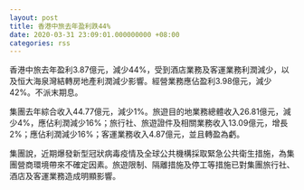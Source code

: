 ```yaml
---
layout: post
title: 香港中旅去年盈利跌44%
date: 2020-03-31 23:09:01.000000000 +08:00
categories: rss
---
```


香港中旅去年盈利3.87億元，減少44%，受到酒店業務及客運業務利潤減少，以及恒大海泉灣結轉房地產利潤減少影響。經營業務應佔盈利3.98億元，減少42%。不派末期息。

集團去年綜合收入44.77億元，減少1%。旅遊目的地業務總體收入26.81億元，減少4%，應佔利潤減少16%；旅行社、旅遊證件及相關業務收入13.09億元，增長2%；應佔利潤減少16%；客運業務收入4.87億元，並且轉盈為虧。

集團說，近期爆發新型冠狀病毒疫情及全球公共機構採取緊急公共衛生措施，為集團營商環境帶來不確定因素。旅遊限制、隔離措施及停工等措施已對集團旅行社、酒店及客運業務造成明顯影響。
